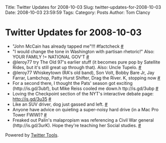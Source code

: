 Title: Twitter Updates for 2008-10-03
Slug: twitter-updates-for-2008-10-03
Date: 2008-10-03 23:59:59
Tags: 
Category: Posts
Author: Tom Clancy

# Twitter Updates for 2008-10-03

<ul>
	<li>"John McCain has already tapped me"!!! #factcheck <a href="http://twitter.com/tclancy/statuses/944305424">#</a></li>
	<li>"I would change the tone in Washington with partisan rhetoric!" Also: YOUR FAMILY != NATIONAL GOV'T <a href="http://twitter.com/tclancy/statuses/944353162">#</a></li>
	<li>@leroy77 try The Old 97's earlier stuff (it becomes pure pop by Satellite Rides, but it's still great up through that). Also: Uncle Tupelo. <a href="http://twitter.com/tclancy/statuses/944935370">#</a></li>
	<li>@leroy77 Whiskeytown (RA's old band), Son Volt, Bobby Bare Jr, Jay Farrar, Lambchop, Patty Hurst Shifter, Drag the River. K, stopping now <a href="http://twitter.com/tclancy/statuses/944936687">#</a></li>
	<li>For a second there, I thought the Pats' season got exciting (http://is.gd/3ubf), but Mike Reiss cooled me down.h ttp://is.gd/3ubp <a href="http://twitter.com/tclancy/statuses/945209368">#</a></li>
	<li>Loving the Checkpoint section of the NYT's interactive debate page: <a href="http://is.gd/3u35" rel="nofollow">http://is.gd/3u35</a> <a href="http://twitter.com/tclancy/statuses/945228178">#</a></li>
	<li>Like an SUV driver, dog just gassed and left. <a href="http://twitter.com/tclancy/statuses/945284519">#</a></li>
	<li>Anyone have advice on quieting a super-noisy hard drive (in a Mac Pro Tower FWIW)? <a href="http://twitter.com/tclancy/statuses/945287454">#</a></li>
	<li>Freaked out Palin's malapropism was referencing a Civil War general (http://is.gd/3urK). Hope they're teaching her Social studies. <a href="http://twitter.com/tclancy/statuses/945326903">#</a></li>
</ul>
<p>Powered by <a href="http://alexking.org/projects/wordpress">Twitter Tools</a>.</p>
